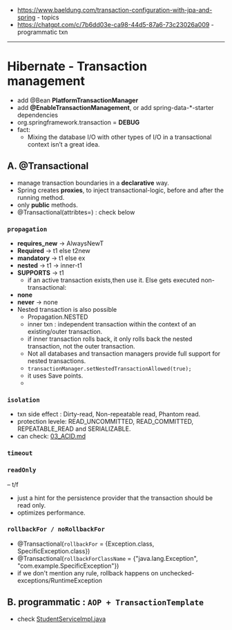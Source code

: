 - https://www.baeldung.com/transaction-configuration-with-jpa-and-spring - topics
- https://chatgpt.com/c/7b6dd03e-ca98-44d5-87a6-73c23026a009 - programmatic txn
---
# Hibernate - Transaction management
- add @Bean **PlatformTransactionManager**
- add **@EnableTransactionManagement**, or add spring-data-*-starter dependencies
- org.springframework.transaction = **DEBUG**
- fact:
  - Mixing the database I/O with other types of I/O in a transactional context isn’t a great idea.

## A. @Transactional
- manage transaction boundaries in a **declarative** way.
- Spring creates **proxies**, to inject transactional-logic, before and after the running method.
- only **public** methods.
- @Transactional(attribtes=) : check below

### `propagation` 
- **requires_new** -> AlwaysNewT 
- **Required** -> t1 else t2new 
- **mandatory** -> t1 else ex  
- **nested** -> t1 -> inner-t1
- **SUPPORTS** -> t1 
  - if an active transaction exists,then use it. Else gets executed non-transactional:
- **none**  
- **never** -> none
- Nested transaction is also possible
  - Propagation.NESTED
  - inner txn :  independent transaction within the context of an existing/outer transaction.
  - if inner transaction rolls back, it only rolls back the nested transaction, not the outer transaction.
  - Not all databases and transaction managers provide full support for nested transactions.
  - `transactionManager.setNestedTransactionAllowed(true);`
  - it uses Save points.
  - 
### `isolation` 
- txn side effect : Dirty-read, Non-repeatable read, Phantom read.
- protection levele: READ_UNCOMMITTED, READ_COMMITTED, REPEATABLE_READ and SERIALIZABLE.
- can check: [03_ACID.md](03_ACID.md)

### `timeout`

### `readOnly` 
– t/f 
- just a hint for the persistence provider that the transaction should be read only. 
- optimizes performance.

### `rollbackFor / noRollbackFor`
- @Transactional(`rollbackFor` = {Exception.class, SpecificException.class})
- @Transactional(`rollbackForClassName` = {"java.lang.Exception", "com.example.SpecificException"})
- if we don't mention any rule, rollback happens on unchecked-exceptions/RuntimeException



## B. programmatic : `AOP + TransactionTemplate`
- check [StudentServiceImpl.java](..%2F..%2Fsrc%2Fmain%2Fjava%2Fcom%2Flekhraj%2Fjava%2Fspring%2FSB_99_RESTful_API%2Fservice%2FStudentServiceImpl.java)
